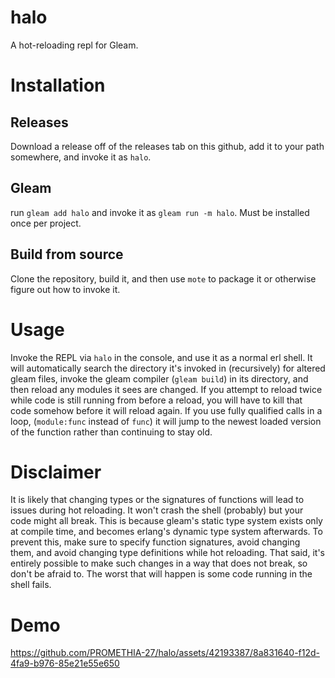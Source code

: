 # halo

A hot-reloading repl for Gleam.

# Installation

## Releases
Download a release off of the releases tab on this github, add it to your path somewhere, and invoke it as `halo`.

## Gleam
run `gleam add halo` and invoke it as `gleam run -m halo`. Must be installed once per project.

## Build from source
Clone the repository, build it, and then use `mote` to package it or otherwise figure out how to invoke it.

# Usage

Invoke the REPL via `halo` in the console, and use it as a normal erl shell. It will automatically search the directory it's invoked in (recursively) for altered gleam files, invoke the gleam compiler (`gleam build`) in its directory, and then reload any modules it sees are changed. If you attempt to reload twice while code is still running from before a reload, you will have to kill that code somehow before it will reload again. If you use fully qualified calls in a loop, (`module:func` instead of `func`) it will jump to the newest loaded version of the function rather than continuing to stay old.

# Disclaimer

It is likely that changing types or the signatures of functions will lead to issues during hot reloading. It won't crash the shell (probably) but your code might all break. This is because gleam's static type system exists only at compile time, and becomes erlang's dynamic type system afterwards. To prevent this, make sure to specify function signatures, avoid changing them, and avoid changing type definitions while hot reloading. That said, it's entirely possible to make such changes in a way that does not break, so don't be afraid to. The worst that will happen is some code running in the shell fails.

# Demo

https://github.com/PROMETHIA-27/halo/assets/42193387/8a831640-f12d-4fa9-b976-85e21e55e650
